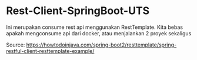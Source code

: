 # Rest-Client-SpringBoot-UTS
Ini merupakan consume rest api menggunakan RestTemplate. Kita bebas apakah mengconsume api dari docker, atau menjalankan 2 proyek sekaligus

Source: https://howtodoinjava.com/spring-boot2/resttemplate/spring-restful-client-resttemplate-example/

